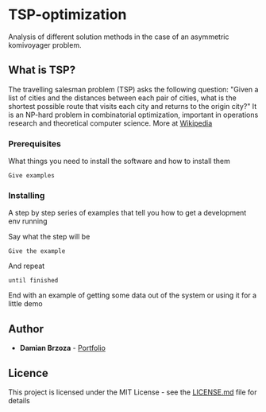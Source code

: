 # TSP-optimization

Analysis of different solution methods in the case of an asymmetric komivoyager problem.

## What is TSP?

The travelling salesman problem (TSP) asks the following question: "Given a list of cities and the distances between each pair of cities, what is the shortest possible route that visits each city and returns to the origin city?" It is an NP-hard problem in combinatorial optimization, important in operations research and theoretical computer science.
More at [Wikipedia](https://en.wikipedia.org/wiki/Travelling_salesman_problem)

### Prerequisites

What things you need to install the software and how to install them

```
Give examples
```

### Installing

A step by step series of examples that tell you how to get a development env running

Say what the step will be

```
Give the example
```

And repeat

```
until finished
```

End with an example of getting some data out of the system or using it for a little demo


## Author

* **Damian Brzoza** - [Portfolio](https://github.com/PurpleBooth)

## Licence

This project is licensed under the MIT License - see the [LICENSE.md](LICENSE.md) file for details
